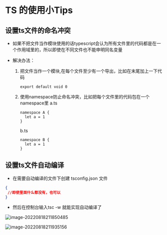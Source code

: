 # TS 的使用小Tips

## 设置ts文件的命名冲突

+ 如果不把文件当作模块使用的话typescript会认为所有文件里的代码都是在一个作用域里的，所以即使在不同文件也不能申明同名变量

+ 解决办法：

  1. 把文件当作一个模块,在每个文件至少有一个导出，比如在末尾加上一下代码

     ```arduino
     export default void 0
     ```

  2. 使用namespace防止命名冲突，比如把每个文件里的代码包在一个namespace里
     a.ts

     ```angelscript
     namespace A {
       let a = 1
     }
     ```

     b.ts

     ```angelscript
     namespace B {
       let a = 1
     }
     ```



## 设置ts文件自动编译

+ 在需要自动编译的文件下创建  tsconfig.json 文件

~~~json
{
 //即使里面什么都没有，也可以
}
~~~

+ 然后在控制台输入tsc -w  就能实现自动编译了

![image-20220818211850485](https://xingqiu-tuchuang-1256524210.cos.ap-shanghai.myqcloud.com/4669/202208182118535.png)

![image-20220818211935156](https://xingqiu-tuchuang-1256524210.cos.ap-shanghai.myqcloud.com/4669/202208182119215.png)

